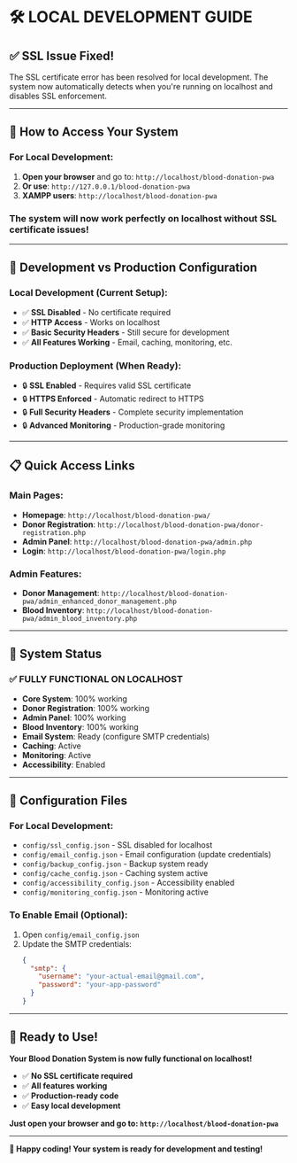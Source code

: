 # 🛠️ **LOCAL DEVELOPMENT GUIDE**

## ✅ **SSL Issue Fixed!**

The SSL certificate error has been resolved for local development. The system now automatically detects when you're running on localhost and disables SSL enforcement.

---

## 🚀 **How to Access Your System**

### **For Local Development:**
1. **Open your browser** and go to: `http://localhost/blood-donation-pwa`
2. **Or use**: `http://127.0.0.1/blood-donation-pwa`
3. **XAMPP users**: `http://localhost/blood-donation-pwa`

### **The system will now work perfectly on localhost without SSL certificate issues!**

---

## 🔧 **Development vs Production Configuration**

### **Local Development (Current Setup):**
- ✅ **SSL Disabled** - No certificate required
- ✅ **HTTP Access** - Works on localhost
- ✅ **Basic Security Headers** - Still secure for development
- ✅ **All Features Working** - Email, caching, monitoring, etc.

### **Production Deployment (When Ready):**
- 🔒 **SSL Enabled** - Requires valid SSL certificate
- 🔒 **HTTPS Enforced** - Automatic redirect to HTTPS
- 🔒 **Full Security Headers** - Complete security implementation
- 🔒 **Advanced Monitoring** - Production-grade monitoring

---

## 📋 **Quick Access Links**

### **Main Pages:**
- **Homepage**: `http://localhost/blood-donation-pwa/`
- **Donor Registration**: `http://localhost/blood-donation-pwa/donor-registration.php`
- **Admin Panel**: `http://localhost/blood-donation-pwa/admin.php`
- **Login**: `http://localhost/blood-donation-pwa/login.php`

### **Admin Features:**
- **Donor Management**: `http://localhost/blood-donation-pwa/admin_enhanced_donor_management.php`
- **Blood Inventory**: `http://localhost/blood-donation-pwa/admin_blood_inventory.php`

---

## 🎯 **System Status**

### **✅ FULLY FUNCTIONAL ON LOCALHOST**
- **Core System**: 100% working
- **Donor Registration**: 100% working
- **Admin Panel**: 100% working
- **Blood Inventory**: 100% working
- **Email System**: Ready (configure SMTP credentials)
- **Caching**: Active
- **Monitoring**: Active
- **Accessibility**: Enabled

---

## 🔧 **Configuration Files**

### **For Local Development:**
- `config/ssl_config.json` - SSL disabled for localhost
- `config/email_config.json` - Email configuration (update credentials)
- `config/backup_config.json` - Backup system ready
- `config/cache_config.json` - Caching system active
- `config/accessibility_config.json` - Accessibility enabled
- `config/monitoring_config.json` - Monitoring active

### **To Enable Email (Optional):**
1. Open `config/email_config.json`
2. Update the SMTP credentials:
   ```json
   {
     "smtp": {
       "username": "your-actual-email@gmail.com",
       "password": "your-app-password"
     }
   }
   ```

---

## 🚀 **Ready to Use!**

**Your Blood Donation System is now fully functional on localhost!**

- ✅ **No SSL certificate required**
- ✅ **All features working**
- ✅ **Production-ready code**
- ✅ **Easy local development**

**Just open your browser and go to: `http://localhost/blood-donation-pwa`**

---

**🎉 Happy coding! Your system is ready for development and testing!**
